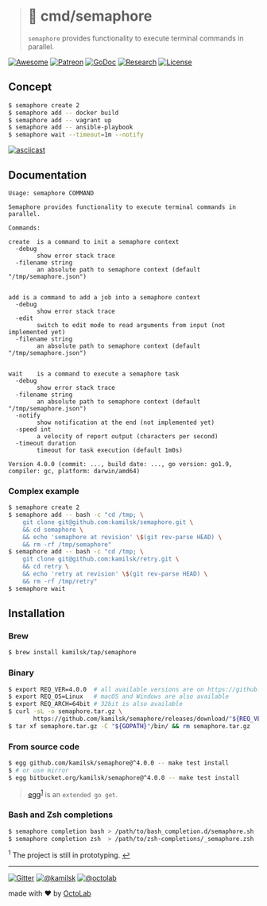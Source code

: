 > # 🚦 cmd/semaphore
>
> `semaphore` provides functionality to execute terminal commands in parallel.

[![Awesome][icon_awesome]][awesome]
[![Patreon][icon_patreon]][support]
[![GoDoc][icon_docs]][docs]
[![Research][icon_research]][research]
[![License][icon_license]][license]

## Concept

```bash
$ semaphore create 2
$ semaphore add -- docker build
$ semaphore add -- vagrant up
$ semaphore add -- ansible-playbook
$ semaphore wait --timeout=1m --notify
```

[![asciicast](https://asciinema.org/a/135943.png)](https://asciinema.org/a/135943)

## Documentation

```
Usage: semaphore COMMAND

Semaphore provides functionality to execute terminal commands in parallel.

Commands:

create	is a command to init a semaphore context
  -debug
    	show error stack trace
  -filename string
    	an absolute path to semaphore context (default "/tmp/semaphore.json")


add	is a command to add a job into a semaphore context
  -debug
    	show error stack trace
  -edit
    	switch to edit mode to read arguments from input (not implemented yet)
  -filename string
    	an absolute path to semaphore context (default "/tmp/semaphore.json")


wait	is a command to execute a semaphore task
  -debug
    	show error stack trace
  -filename string
    	an absolute path to semaphore context (default "/tmp/semaphore.json")
  -notify
    	show notification at the end (not implemented yet)
  -speed int
    	a velocity of report output (characters per second)
  -timeout duration
    	timeout for task execution (default 1m0s)

Version 4.0.0 (commit: ..., build date: ..., go version: go1.9, compiler: gc, platform: darwin/amd64)
```

### Complex example

```bash
$ semaphore create 2
$ semaphore add -- bash -c "cd /tmp; \
    git clone git@github.com:kamilsk/semaphore.git \
    && cd semaphore \
    && echo 'semaphore at revision' \$(git rev-parse HEAD) \
    && rm -rf /tmp/semaphore"
$ semaphore add -- bash -c "cd /tmp; \
    git clone git@github.com:kamilsk/retry.git \
    && cd retry \
    && echo 'retry at revision' \$(git rev-parse HEAD) \
    && rm -rf /tmp/retry"
$ semaphore wait
```

## Installation

### Brew

```bash
$ brew install kamilsk/tap/semaphore
```

### Binary

```bash
$ export REQ_VER=4.0.0  # all available versions are on https://github.com/kamilsk/semaphore/releases
$ export REQ_OS=Linux   # macOS and Windows are also available
$ export REQ_ARCH=64bit # 32bit is also available
$ curl -sL -o semaphore.tar.gz \
       https://github.com/kamilsk/semaphore/releases/download/"${REQ_VER}/semaphore_${REQ_VER}_${REQ_OS}-${REQ_ARCH}".tar.gz
$ tar xf semaphore.tar.gz -C "${GOPATH}"/bin/ && rm semaphore.tar.gz
```

### From source code

```bash
$ egg github.com/kamilsk/semaphore@^4.0.0 -- make test install
$ # or use mirror
$ egg bitbucket.org/kamilsk/semaphore@^4.0.0 -- make test install
```

> [egg][]<sup id="anchor-egg">[1](#egg)</sup> is an `extended go get`.

### Bash and Zsh completions

```bash
$ semaphore completion bash > /path/to/bash_completion.d/semaphore.sh
$ semaphore completion zsh  > /path/to/zsh-completions/_semaphore.zsh
```

<sup id="egg">1</sup> The project is still in prototyping. [↩](#anchor-egg)

---

[![Gitter][icon_gitter]][gitter]
[![@kamilsk][icon_tw_author]][author]
[![@octolab][icon_tw_sponsor]][sponsor]

made with ❤️ by [OctoLab][octolab]

[awesome]:         https://github.com/avelino/awesome-go#goroutines
[build]:           https://travis-ci.org/kamilsk/semaphore
[docs]:            https://godoc.org/github.com/kamilsk/semaphore
[gitter]:          https://gitter.im/kamilsk/semaphore
[license]:         LICENSE
[promo]:           https://github.com/kamilsk/semaphore
[quality]:         https://scrutinizer-ci.com/g/kamilsk/semaphore/?branch=v5
[research]:        https://github.com/kamilsk/go-research/tree/master/projects/semaphore
[legacy]:          https://github.com/kamilsk/semaphore/tree/master
[v4]:              https://github.com/kamilsk/semaphore/tree/v4
[v5]:              https://github.com/kamilsk/semaphore/projects/6

[egg]:             https://github.com/kamilsk/egg
[breaker]:         https://github.com/kamilsk/breaker
[gomod]:           https://github.com/golang/go/wiki/Modules
[platform]:        https://github.com/kamilsk/platform

[author]:          https://twitter.com/ikamilsk
[octolab]:         https://www.octolab.org/
[sponsor]:         https://twitter.com/octolab_inc
[support]:         https://www.patreon.com/octolab

[analytics]:       https://ga-beacon.appspot.com/UA-109817251-2/semaphore/v5?pixel
[tweet]:           https://twitter.com/intent/tweet?text=Semaphore%20pattern%20implementation%20with%20a%20timeout%20of%20lock%2Funlock%20operations&url=https://github.com/kamilsk/semaphore&via=ikamilsk&hashtags=go,semaphore,throughput,limiter

[icon_awesome]:    https://cdn.rawgit.com/sindresorhus/awesome/d7305f38d29fed78fa85652e3a63e154dd8e8829/media/badge.svg
[icon_build]:      https://travis-ci.org/kamilsk/semaphore.svg?branch=v5
[icon_coverage]:   https://scrutinizer-ci.com/g/kamilsk/semaphore/badges/coverage.png?b=v5
[icon_docs]:       https://godoc.org/github.com/kamilsk/semaphore?status.svg
[icon_gitter]:     https://badges.gitter.im/Join%20Chat.svg
[icon_license]:    https://img.shields.io/badge/license-MIT-blue.svg
[icon_patreon]:    https://img.shields.io/badge/patreon-donate-orange.svg
[icon_quality]:    https://scrutinizer-ci.com/g/kamilsk/semaphore/badges/quality-score.png?b=v5
[icon_research]:   https://img.shields.io/badge/research-in%20progress-yellow.svg
[icon_tw_author]:  https://img.shields.io/badge/author-%40kamilsk-blue.svg
[icon_tw_sponsor]: https://img.shields.io/badge/sponsor-%40octolab-blue.svg
[icon_twitter]:    https://img.shields.io/twitter/url/http/shields.io.svg?style=social
